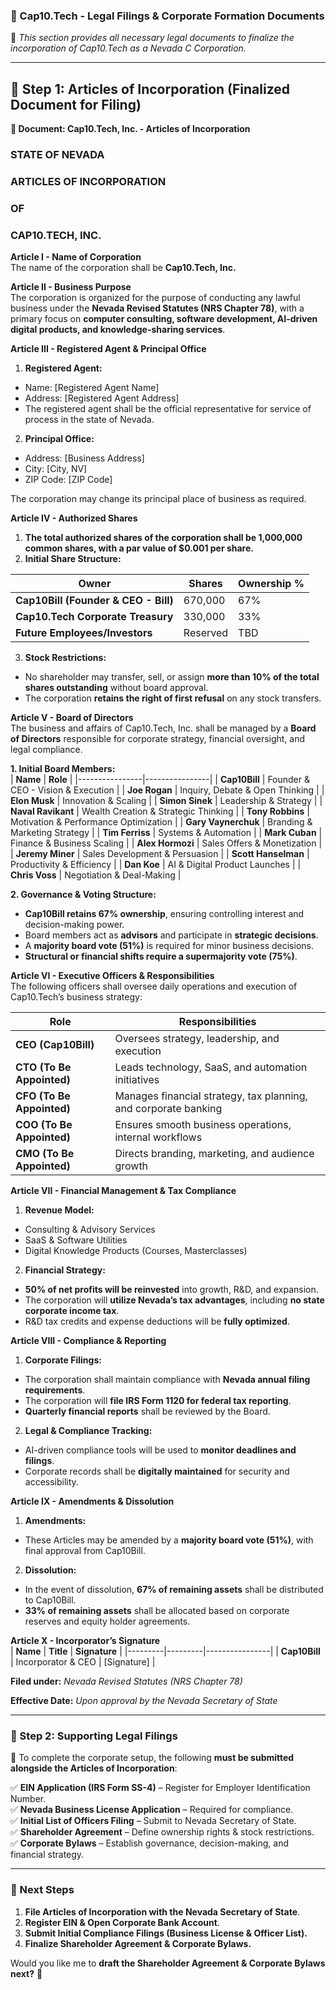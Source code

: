 ### **🚀 Cap10.Tech - Legal Filings & Corporate Formation Documents**
📌 *This section provides all necessary legal documents to finalize the incorporation of Cap10.Tech as a Nevada C Corporation.*

---
## **📌 Step 1: Articles of Incorporation (Finalized Document for Filing)**
**📜 Document: Cap10.Tech, Inc. - Articles of Incorporation**

### **STATE OF NEVADA**
### **ARTICLES OF INCORPORATION**
### **OF**
### **CAP10.TECH, INC.**

**Article I - Name of Corporation**  
The name of the corporation shall be **Cap10.Tech, Inc.**

**Article II - Business Purpose**  
The corporation is organized for the purpose of conducting any lawful business under the **Nevada Revised Statutes (NRS Chapter 78)**, with a primary focus on **computer consulting, software development, AI-driven digital products, and knowledge-sharing services**.

**Article III - Registered Agent & Principal Office**
1. **Registered Agent:**
  - Name: [Registered Agent Name]
  - Address: [Registered Agent Address]
  - The registered agent shall be the official representative for service of process in the state of Nevada.

2. **Principal Office:**
  - Address: [Business Address]
  - City: [City, NV]
  - ZIP Code: [ZIP Code]

The corporation may change its principal place of business as required.

**Article IV - Authorized Shares**
1. **The total authorized shares of the corporation shall be 1,000,000 common shares, with a par value of $0.001 per share.**
2. **Initial Share Structure:**

| **Owner** | **Shares** | **Ownership %** |
|-----------|------------|----------------|
| **Cap10Bill (Founder & CEO - Bill)** | 670,000 | 67% |
| **Cap10.Tech Corporate Treasury** | 330,000 | 33% |
| **Future Employees/Investors** | Reserved | TBD |

3. **Stock Restrictions:**
  - No shareholder may transfer, sell, or assign **more than 10% of the total shares outstanding** without board approval.
  - The corporation **retains the right of first refusal** on any stock transfers.

**Article V - Board of Directors**  
The business and affairs of Cap10.Tech, Inc. shall be managed by a **Board of Directors** responsible for corporate strategy, financial oversight, and legal compliance.

**1. Initial Board Members:**  
| **Name** | **Role** |
|----------------|----------------|
| **Cap10Bill** | Founder & CEO - Vision & Execution |
| **Joe Rogan** | Inquiry, Debate & Open Thinking |
| **Elon Musk** | Innovation & Scaling |
| **Simon Sinek** | Leadership & Strategy |
| **Naval Ravikant** | Wealth Creation & Strategic Thinking |
| **Tony Robbins** | Motivation & Performance Optimization |
| **Gary Vaynerchuk** | Branding & Marketing Strategy |
| **Tim Ferriss** | Systems & Automation |
| **Mark Cuban** | Finance & Business Scaling |
| **Alex Hormozi** | Sales Offers & Monetization |
| **Jeremy Miner** | Sales Development & Persuasion |
| **Scott Hanselman** | Productivity & Efficiency |
| **Dan Koe** | AI & Digital Product Launches |
| **Chris Voss** | Negotiation & Deal-Making |

**2. Governance & Voting Structure:**
- **Cap10Bill retains 67% ownership**, ensuring controlling interest and decision-making power.
- Board members act as **advisors** and participate in **strategic decisions**.
- A **majority board vote (51%)** is required for minor business decisions.
- **Structural or financial shifts require a supermajority vote (75%)**.

**Article VI - Executive Officers & Responsibilities**  
The following officers shall oversee daily operations and execution of Cap10.Tech’s business strategy:

| **Role** | **Responsibilities** |
|-----------|----------------------|
| **CEO (Cap10Bill)** | Oversees strategy, leadership, and execution |
| **CTO (To Be Appointed)** | Leads technology, SaaS, and automation initiatives |
| **CFO (To Be Appointed)** | Manages financial strategy, tax planning, and corporate banking |
| **COO (To Be Appointed)** | Ensures smooth business operations, internal workflows |
| **CMO (To Be Appointed)** | Directs branding, marketing, and audience growth |

**Article VII - Financial Management & Tax Compliance**
1. **Revenue Model:**
  - Consulting & Advisory Services
  - SaaS & Software Utilities
  - Digital Knowledge Products (Courses, Masterclasses)

2. **Financial Strategy:**
  - **50% of net profits will be reinvested** into growth, R&D, and expansion.
  - The corporation will **utilize Nevada’s tax advantages**, including **no state corporate income tax**.
  - R&D tax credits and expense deductions will be **fully optimized**.

**Article VIII - Compliance & Reporting**
1. **Corporate Filings:**
  - The corporation shall maintain compliance with **Nevada annual filing requirements**.
  - The corporation will **file IRS Form 1120 for federal tax reporting**.
  - **Quarterly financial reports** shall be reviewed by the Board.

2. **Legal & Compliance Tracking:**
  - AI-driven compliance tools will be used to **monitor deadlines and filings**.
  - Corporate records shall be **digitally maintained** for security and accessibility.

**Article IX - Amendments & Dissolution**
1. **Amendments:**
  - These Articles may be amended by a **majority board vote (51%)**, with final approval from Cap10Bill.

2. **Dissolution:**
  - In the event of dissolution, **67% of remaining assets** shall be distributed to Cap10Bill.
  - **33% of remaining assets** shall be allocated based on corporate reserves and equity holder agreements.

**Article X - Incorporator’s Signature**  
| **Name**  | **Title**  | **Signature** |
|---------|---------|----------------|
| **Cap10Bill** | Incorporator & CEO | [Signature] |

**Filed under:** *Nevada Revised Statutes (NRS Chapter 78)*

**Effective Date:** *Upon approval by the Nevada Secretary of State*

---
### **📌 Step 2: Supporting Legal Filings**
📌 To complete the corporate setup, the following **must be submitted alongside the Articles of Incorporation**:

✅ **EIN Application (IRS Form SS-4)** – Register for Employer Identification Number.  
✅ **Nevada Business License Application** – Required for compliance.  
✅ **Initial List of Officers Filing** – Submit to Nevada Secretary of State.  
✅ **Shareholder Agreement** – Define ownership rights & stock restrictions.  
✅ **Corporate Bylaws** – Establish governance, decision-making, and financial strategy.

---

### **🚀 Next Steps**
1. **File Articles of Incorporation with the Nevada Secretary of State**.
2. **Register EIN & Open Corporate Bank Account**.
3. **Submit Initial Compliance Filings (Business License & Officer List).**
4. **Finalize Shareholder Agreement & Corporate Bylaws.**

Would you like me to **draft the Shareholder Agreement & Corporate Bylaws next?** 🚀